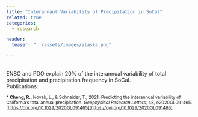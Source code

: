 ```yaml
---
title: "Interannaul Variability of Precipitation in SoCal"
related: true
categories:
  - research

header:
  teaser: "../assets/images/alaska.png"

---
```

<br/>
ENSO and PDO explain 20% of the interannual variability of total precipitation and precipitation frequency in SoCal. 

<br/>
Publications:

<sub>* **Cheng, R.**, Novak, L., & Schneider, T., 2021. Predicting the interannual variability of California’s total annual precipitation. <em>Geophysical Research Letters</em>, 48, e2020GL091465. [https://doi.org/10.1029/2020GL091465](https://doi.org/10.1029/2020GL091465)</sub>

